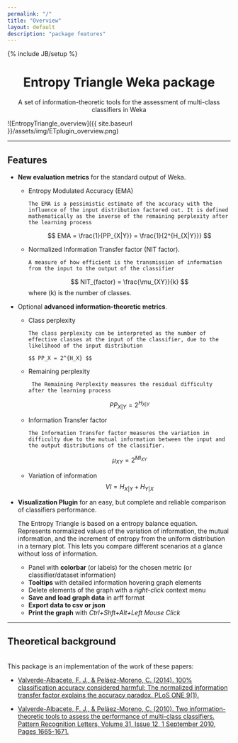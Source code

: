 ```yaml
---
permalink: "/"
title: "Overview"
layout: default
description: "package features"
---
```


{% include JB/setup %}

<h1 style="text-align:center;">Entropy Triangle Weka package</h1>

<p style="text-align:center;">A set of information-theoretic tools for the assessment of multi-class classifiers in Weka</p>

![EntropyTriangle_overview]({{ site.baseurl }}/assets/img/ETplugin_overview.png)

---

## Features

* **New evaluation metrics** for the standard output of Weka.
  * Entropy Modulated Accuracy (EMA)

        The EMA is a pessimistic estimate of the accuracy with the influence of the input distribution factored out. It is defined mathematically as the inverse of the remaining perplexity after the learning process

    $$ EMA = \frac{1}{PP_{X|Y}} = \frac{1}{2^{H_{X|Y}}} $$


  * Normalized Information Transfer factor (NIT factor).

        A measure of how efficient is the transmission of information from the input to the output of the classifier
        
    $$ NIT_{factor} = \frac{\mu_{XY}}{k} $$
        where \(k\) is the number of classes.

* Optional **advanced information-theoretic metrics**.
  * Class perplexity

        The class perplexity can be interpreted as the number of effective classes at the input of the classifier, due to the likelihood of the input distribution

        $$ PP_X = 2^{H_X} $$

  * Remaining perplexity

         The Remaining Perplexity measures the residual difficulty after the learning process
    $$ PP_{X|Y} = 2^{H_{X|Y}} $$

  * Information Transfer factor

        The Information Transfer factor measures the variation in difficulty due to the mutual information between the input and the output distributions of the classifier.
    $$ \mu_{XY} = 2^{MI_{XY}} $$

  * Variation of information
    $$ VI = H_{X|Y} + H_{Y|X} $$


* **Visualization Plugin** for an easy, but complete and reliable comparison of classifiers performance.

    The Entropy Triangle is based on a entropy balance equation.
    Represents normalized values of the variation of information, the mutual information, and the increment of entropy from the uniform distribution in a ternary plot. This lets you compare different scenarios at a glance without loss of information.

  * Panel with **colorbar** (or labels) for the chosen metric (or classifier/dataset information)
  * **Tooltips** with detailed information hovering graph elements
  * Delete elements of the graph with a *right-click* context menu
  * **Save and load graph data** in arff format
  * **Export data to csv or json**
  * **Print the graph** with *Ctrl+Shft+Alt+Left Mouse Click*


---

## Theoretical background
<br>
This package is an implementation of the work of these papers:

* [Valverde-Albacete, F. J., & Peláez-Moreno, C. (2014). 100% classification accuracy considered harmful: The normalized information transfer factor explains the accuracy paradox. PLoS ONE 9(1).](http://dx.doi.org/10.1371/journal.pone.0084217)

* [Valverde-Albacete, F. J., & Peláez-Moreno, C. (2010). Two information-theoretic tools to assess the performance of multi-class classifiers. Pattern Recognition Letters, Volume 31, Issue 12, 1 September 2010, Pages 1665-1671.](http://dx.doi.org/10.1016/j.patrec.2010.05.017)
